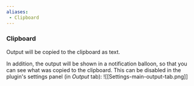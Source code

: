 ```yaml
---
aliases:
 - Clipboard
---
```

### Clipboard
Output will be copied to the clipboard as text.

In addition, the output will be shown in a notification balloon, so that you can see what was copied to the clipboard. This can be disabled in the plugin's settings panel (in *Output* tab):
![[Settings-main-output-tab.png]]